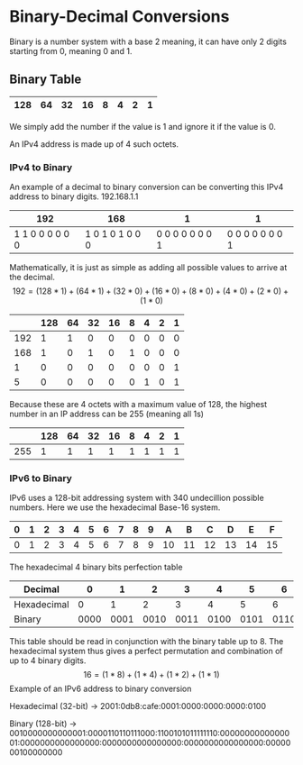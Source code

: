 # Binary-Decimal Conversions

Binary is a number system with a base 2 meaning, it can have only 2 digits starting from 0, meaning 0 and 1.

## Binary Table

| 128  | 64   | 32   | 16   | 8    | 4    | 2    | 1    |
| ---- | ---- | ---- | ---- | ---- | ---- | ---- | ---- |

We simply add the number if the value is 1 and ignore it if the value is 0.

An IPv4 address is made up of 4 such octets.

### IPv4 to Binary

An example of a decimal to binary conversion can be converting this IPv4 address to binary digits. 192.168.1.1

| 192             | 168             | 1               | 1               |
| --------------- | --------------- | --------------- | --------------- |
| 1 1 0 0 0 0 0 0 | 1 0 1 0 1 0 0 0 | 0 0 0 0 0 0 0 1 | 0 0 0 0 0 0 0 1 |

Mathematically, it is just as simple as adding all possible values to arrive at the decimal.
$$
192 = (128*1) + (64*1) + (32*0) + (16*0) + (8*0) + (4*0) + (2*0) + (1*0)
$$

|      | 128  | 64   | 32   | 16   | 8    | 4    | 2    | 1    |
| ---- | ---- | ---- | ---- | ---- | ---- | ---- | ---- | ---- |
| 192  | 1    | 1    | 0    | 0    | 0    | 0    | 0    | 0    |
| 168  | 1    | 0    | 1    | 0    | 1    | 0    | 0    | 0    |
| 1    | 0    | 0    | 0    | 0    | 0    | 0    | 0    | 1    |
| 5    | 0    | 0    | 0    | 0    | 0    | 1    | 0    | 1    |

Because these are 4 octets with a maximum value of 128, the highest number in an IP address can be 255 (meaning all 1s)

|      | 128  | 64   | 32   | 16   | 8    | 4    | 2    | 1    |
| ---- | ---- | ---- | ---- | ---- | ---- | ---- | ---- | ---- |
| 255  | 1    | 1    | 1    | 1    | 1    | 1    | 1    | 1    |

### IPv6 to Binary

IPv6 uses a 128-bit addressing system with 340 undecillion possible numbers. Here we use the hexadecimal Base-16 system.

| 0    | 1    | 2    | 3    | 4    | 5    | 6    | 7    | 8    | 9    | A    | B    | C    | D    | E    | F    |
| ---- | ---- | ---- | ---- | ---- | ---- | ---- | ---- | ---- | ---- | ---- | ---- | ---- | ---- | ---- | ---- |
| 0    | 1    | 2    | 3    | 4    | 5    | 6    | 7    | 8    | 9    | 10   | 11   | 12   | 13   | 14   | 15   |

The hexadecimal 4 binary bits perfection table

| Decimal     | 0    | 1    | 2    | 3    | 4    | 5    | 6    | 7    | 8    | 9    | 10   | 11   | 12   | 13   | 14   | 15   |
| ----------- | ---- | ---- | ---- | ---- | ---- | ---- | ---- | ---- | ---- | ---- | ---- | ---- | ---- | ---- | ---- | ---- |
| Hexadecimal | 0    | 1    | 2    | 3    | 4    | 5    | 6    | 7    | 8    | 9    | A    | B    | C    | D    | E    | F    |
| Binary      | 0000 | 0001 | 0010 | 0011 | 0100 | 0101 | 0110 | 0111 | 1000 | 1001 | 1010 | 1011 | 1100 | 1101 | 1110 | 1111 |

This table should be read in conjunction with the binary table up to 8. The hexadecimal system thus gives a perfect permutation and combination of up to 4 binary digits.
$$
16 = (1*8) + (1*4) + (1*2) + (1*1)
$$
Example of an IPv6 address to binary conversion

Hexadecimal (32-bit) → 2001:0db8:cafe:0001:0000:0000:0000:0100

Binary (128-bit) → 0010000000000001:0000110110111000:1100101011111110:0000000000000001:0000000000000000:0000000000000000:0000000000000000:0000000100000000